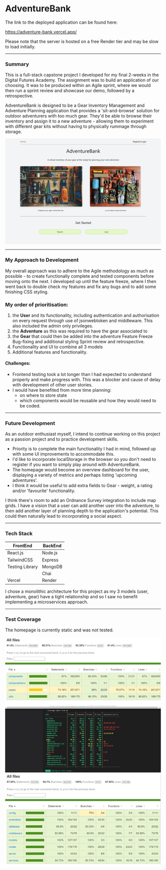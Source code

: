 # AdventureBank

The link to the deployed application can be found here:

https://adventure-bank.vercel.app/

Please note that the server is hosted on a free Render tier and may be slow to load initially.

---
### Summary

This is a full-stack capstone project I developed for my final 2-weeks in the Digital Futures Academy. The assignment was to build an application of our choosing. It was to be produced within an Agile sprint, where we would then run a sprint review and showcase our demo, followed by a retrospective.

AdventureBank is designed to be a Gear Inventory Management and Adventure Planning application that provides a 'sit-and-browse' solution for outdoor adventurers with too much gear. They'd be able to browse their inventory and assign it to a new adventure - allowing them to experiment with different gear kits without having to physically rummage through storage.

![homepage](documentation/images/adventureBank.JPG)

---


### My Approach to Development

My overall approach was to adhere to the Agile methodology as much as possible - to create functionally complete and tested components before moving onto the next. I developed up until the feature freeze, where I then went back to double check my features and fix any bugs and to add some finishing CSS styling.

### My order of prioritisation:

1. the **User** and its functionality, including authentication and authorisation on every request through use of jsonwebtoken and middleware. This also included the admin only privileges. 
2. the **Adventure** as this was required to have the gear associated to
3. the **Gear** that could then be added into the adventure
		Feature Freeze
		Bug-fixing and additional styling
		Sprint review and retrospective.
4. Functionality and UI to combine all 3 models
5. Additional features and functionality.

#### Challenges:

- Frontend testing took a lot longer than I had expected to understand properly and make progress with. This was a blocker and cause of delay with development of other user stories.
- I would have benefited from more time planning:
	- on where to store state
	- which components would be reusable and how they would need to be coded.

---

### Future Development

As an outdoor enthusiast myself, I intend to continue working on this project as a passion project and to practice development skills.

- Priority is to complete the main functionality I had in mind, followed up with some UI improvements to accommodate this.
- I'd like to incorporate localStorage in the browser so you don't need to register if you want to simply play around with AdventureBank.
- The homepage would become an overview dashboard for the user, displaying a variety of metrics and perhaps listing 'upcoming adventures'.
- I think it would be useful to add extra fields to Gear - weight, a rating and/or 'favourite' functionality.

I think there's room to add an Ordnance Survey integration to include map grids. I have a vision that a user can add another user into the adventure, to then add another layer of planning depth to the application's potential. This could then naturally lead to incorporating a social aspect.

---

### Tech Stack

| **FrontEnd**    | **BackEnd** |
| --------------- | ----------- |
| React.js        | Node.js     |
| TailwindCSS     | Express     |
| Testing Library | MongoDB     |
|                 | Chai        |
| Vercel          | Render      |


I chose a monolithic architecture for this project as my 3 models (user, adventure, gear) have a tight relationship and so I saw no benefit implementing a microservices approach.

---

### Test Coverage

The homepage is currently static and was not tested.

![frontend-tests](documentation/images/frontEndCoverage.JPG)
![backend-tests](documentation/images/backEndCoverage.JPG)
